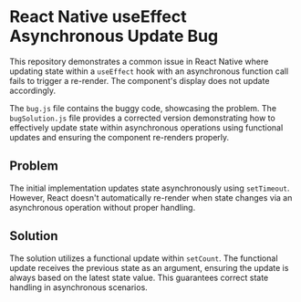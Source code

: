 # React Native useEffect Asynchronous Update Bug

This repository demonstrates a common issue in React Native where updating state within a `useEffect` hook with an asynchronous function call fails to trigger a re-render. The component's display does not update accordingly. 

The `bug.js` file contains the buggy code, showcasing the problem. The `bugSolution.js` file provides a corrected version demonstrating how to effectively update state within asynchronous operations using functional updates and ensuring the component re-renders properly.

## Problem

The initial implementation updates state asynchronously using `setTimeout`. However, React doesn't automatically re-render when state changes via an asynchronous operation without proper handling. 

## Solution

The solution utilizes a functional update within `setCount`.  The functional update receives the previous state as an argument, ensuring the update is always based on the latest state value. This guarantees correct state handling in asynchronous scenarios.